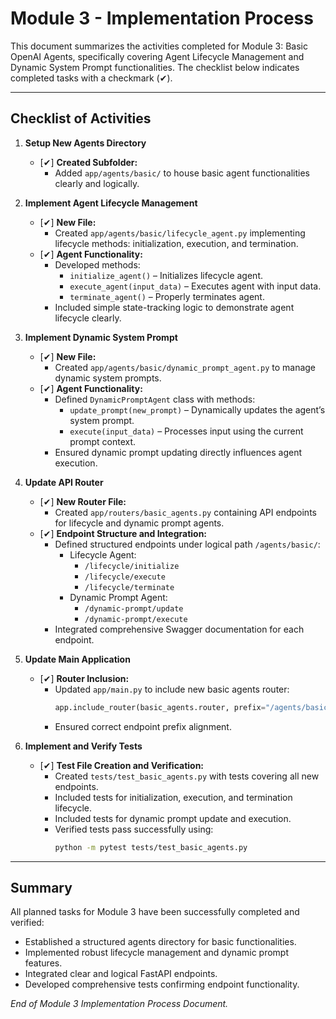 <!-- File: root/modules/module3-basic-agents/docs/implementation_process.md -->

# Module 3 - Implementation Process

This document summarizes the activities completed for Module 3: Basic OpenAI Agents, specifically covering Agent Lifecycle Management and Dynamic System Prompt functionalities. The checklist below indicates completed tasks with a checkmark (✔).

---

## Checklist of Activities

1. **Setup New Agents Directory**
   - [✔] **Created Subfolder:**  
     - Added `app/agents/basic/` to house basic agent functionalities clearly and logically.

2. **Implement Agent Lifecycle Management**
   - [✔] **New File:**  
     - Created `app/agents/basic/lifecycle_agent.py` implementing lifecycle methods: initialization, execution, and termination.
   - [✔] **Agent Functionality:**  
     - Developed methods:
       - `initialize_agent()` – Initializes lifecycle agent.
       - `execute_agent(input_data)` – Executes agent with input data.
       - `terminate_agent()` – Properly terminates agent.
     - Included simple state-tracking logic to demonstrate agent lifecycle clearly.

3. **Implement Dynamic System Prompt**
   - [✔] **New File:**  
     - Created `app/agents/basic/dynamic_prompt_agent.py` to manage dynamic system prompts.
   - [✔] **Agent Functionality:**  
     - Defined `DynamicPromptAgent` class with methods:
       - `update_prompt(new_prompt)` – Dynamically updates the agent’s system prompt.
       - `execute(input_data)` – Processes input using the current prompt context.
     - Ensured dynamic prompt updating directly influences agent execution.

4. **Update API Router**
   - [✔] **New Router File:**  
     - Created `app/routers/basic_agents.py` containing API endpoints for lifecycle and dynamic prompt agents.
   - [✔] **Endpoint Structure and Integration:**  
     - Defined structured endpoints under logical path `/agents/basic/`:
       - Lifecycle Agent:
         - `/lifecycle/initialize`
         - `/lifecycle/execute`
         - `/lifecycle/terminate`
       - Dynamic Prompt Agent:
         - `/dynamic-prompt/update`
         - `/dynamic-prompt/execute`
     - Integrated comprehensive Swagger documentation for each endpoint.

5. **Update Main Application**
   - [✔] **Router Inclusion:**  
     - Updated `app/main.py` to include new basic agents router:
       ```python
       app.include_router(basic_agents.router, prefix="/agents/basic")
       ```
     - Ensured correct endpoint prefix alignment.

6. **Implement and Verify Tests**
   - [✔] **Test File Creation and Verification:**  
     - Created `tests/test_basic_agents.py` with tests covering all new endpoints.
     - Included tests for initialization, execution, and termination lifecycle.
     - Included tests for dynamic prompt update and execution.
     - Verified tests pass successfully using:
       ```bash
       python -m pytest tests/test_basic_agents.py
       ```

---

## Summary

All planned tasks for Module 3 have been successfully completed and verified:
- Established a structured agents directory for basic functionalities.
- Implemented robust lifecycle management and dynamic prompt features.
- Integrated clear and logical FastAPI endpoints.
- Developed comprehensive tests confirming endpoint functionality.

*End of Module 3 Implementation Process Document.*
